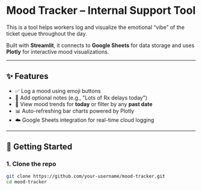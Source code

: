 # Mood Tracker – Internal Support Tool

This is a tool helps workers log and visualize the emotional “vibe” of the ticket queue throughout the day.

Built with **Streamlit**, it connects to **Google Sheets** for data storage and uses **Plotly** for interactive mood visualizations.

---

## ✨ Features

- ✅ Log a mood using emoji buttons
- 📝 Add optional notes (e.g., "Lots of Rx delays today")
- 📅 View mood trends for **today** or filter by any **past date**
- 📊 Auto-refreshing bar charts powered by Plotly
- ☁️ Google Sheets integration for real-time cloud logging

---

## 🚀 Getting Started

### 1. Clone the repo

```bash
git clone https://github.com/your-username/mood-tracker.git
cd mood-tracker

